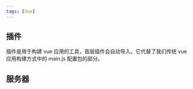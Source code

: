 ```yaml
---
tags: [Vue]
---
```






## 插件

插件是用于构建 vue 应用的工具，首层插件会自动导入。它代替了我们传统 vue 应用构建方式中的 main.js 配置包的部分。







## 服务器







